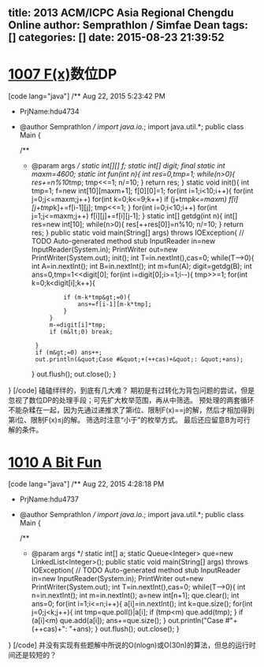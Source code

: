 title: 2013 ACM/ICPC Asia Regional Chengdu Online
author: Semprathlon / Simfae Dean
tags: []
categories: []
date: 2015-08-23 21:39:52
---
[1007 F(x)](http://acm.hdu.edu.cn/showproblem.php?pid=4734)数位DP
====
[code lang="java"]
/** Aug 22, 2015 5:23:42 PM
 * PrjName:hdu4734
 * @author Semprathlon
 */
import java.io.*;
import java.util.*;
public class Main {

    /**
     * @param args
     */
    static int[][] f;
    static int[] digit;
    final static int maxm=4600;
    static int fun(int n){
        int res=0,tmp=1;
        while(n&gt;0){
            res+=n%10*tmp;
            tmp&lt;&lt;=1;
            n/=10;
        }
        return res;
    }
    static void init(){
        int tmp=1;
        f=new int[10][maxm+1];
        f[0][0]=1;
        for(int i=1;i&lt;10;i++){
            for(int j=0;j&lt;=maxm;j++)
                for(int k=0;k&lt;=9;k++)
                    if (j+tmp*k&lt;=maxm)
                        f[i][j+tmp*k]+=f[i-1][j];
            tmp&lt;&lt;=1;
        }
        for(int i=0;i&lt;10;i++)
            for(int j=1;j&lt;=maxm;j++) f[i][j]+=f[i][j-1];
    }
    static int[] getdg(int n){
        int[] res=new int[10];
        while(n&gt;0){
            res[++res[0]]=n%10;
            n/=10;
        }
        return res;
    }
    public static void main(String[] args) throws IOException{
        // TODO Auto-generated method stub
        InputReader in=new InputReader(System.in);
        PrintWriter out=new PrintWriter(System.out);
        init();
        int T=in.nextInt(),cas=0;
        while(T--&gt;0){
            int A=in.nextInt();
            int B=in.nextInt();
            int m=fun(A);
            digit=getdg(B);
            int ans=0,tmp=1&lt;&lt;digit[0];
            for(int i=digit[0];i&gt;=1;i--){
                tmp&gt;&gt;=1;
                for(int k=0;k&lt;digit[i];k++){
                    
                    if (m-k*tmp&gt;=0){
                        ans+=f[i-1][m-k*tmp];
                    }
                }
                m-=digit[i]*tmp;
                if (m&lt;0) break;
                
            }
            if (m&gt;=0) ans++;
            out.println(&quot;Case #&quot;+(++cas)+&quot;: &quot;+ans);
        }
        out.flush();
        out.close();
    }

}
[/code]
磕磕绊绊的，到底有几大难？
期初是有过转化为背包问题的尝试，但是忽视了数位DP的处理手段；可先扩大枚举范围，再从中筛选。
预处理的两套循环不能杂糅在一起，因为先通过递推求了第i位、限制F(x)==j的解，然后才相加得到第i位、限制F(x)≤j的解。
筛选时注意“小于”的枚举方式。
最后还应留意B为可行解的条件。

[1010 A Bit Fun](http://acm.hdu.edu.cn/showproblem.php?pid=4737)
====
[code lang="java"]
/** Aug 22, 2015 4:28:18 PM
 * PrjName:hdu4737
 * @author Semprathlon
 */
import java.io.*;
import java.util.*;
public class Main {

    /**
     * @param args
     */
    static int[] a;
    static Queue&lt;Integer&gt; que=new LinkedList&lt;Integer&gt;();
    public static void main(String[] args) throws IOException{
        // TODO Auto-generated method stub
        InputReader in=new InputReader(System.in);
        PrintWriter out=new PrintWriter(System.out);
        int T=in.nextInt(),cas=0;
        while(T--&gt;0){
            int n=in.nextInt();
            int m=in.nextInt();
            a=new int[n+1];
            que.clear();
            int ans=0;
            for(int i=1;i&lt;=n;i++){
                a[i]=in.nextInt();
                int k=que.size();
                for(int j=0;j&lt;k;j++){
                    int tmp=que.poll()|a[i];
                    if (tmp&lt;m) que.add(tmp);
                }
                if (a[i]&lt;m) que.add(a[i]);
                ans+=que.size();
            }
            out.println(&quot;Case #&quot;+(++cas)+&quot;: &quot;+ans);
        }
        out.flush();
        out.close();
    }

}
[/code]
并没有实现有些题解中所说的O(nlogn)或O(30n)的算法，但总的运行时间还是较短的？

